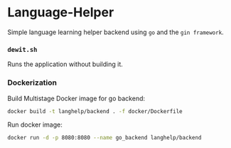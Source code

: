 # Language-Helper

Simple language learning helper backend using `go` and the `gin framework`.

### `dewit.sh`

Runs the application without building it.
### **Dockerization**

Build Multistage Docker image for go backend:
```sh
docker build -t langhelp/backend . -f docker/Dockerfile
```

Run docker image:
```sh
docker run -d -p 8080:8080 --name go_backend langhelp/backend
```
